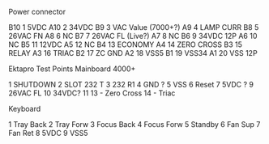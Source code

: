 
Power connector 

B10 1   5VDC
A10 2   34VDC
B9  3   VAC Value (7000+?)
A9  4   LAMP CURR
B8  5   26VAC FN
A8  6   NC
B7  7   26VAC FL (Live?)
A7  8   NC
B6  9   34VDC 12P
A6  10  NC
B5  11  12VDC
A5  12  NC
B4  13  ECONOMY
A4  14  ZERO CROSS
B3  15  RELAY
A3  16  TRIAC
B2  17  ZC GND
A2  18  VSS5
B1  19  VSS34
A1  20  VSS 12P


Ektapro Test Points
Mainboard 4000+

1 SHUTDOWN
2 SLOT 232 T
3 232 R1
4 GND ?
5 VSS
6 Reset
7 5VDC ?
9 26VAC FL 
10 34VDC?
11
13 - Zero Cross
14 - Triac


Keyboard 

1 Tray Back
2 Tray Forw
3 Focus Back
4 Focus Forw
5 Standby
6 Fan Sup
7 Fan Ret
8 5VDC
9 VSS5
